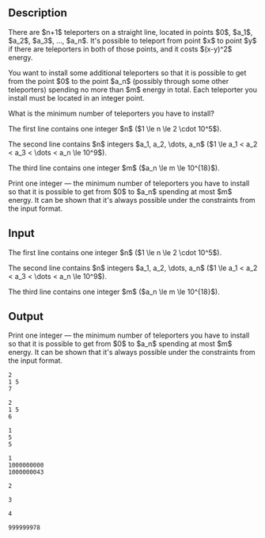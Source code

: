 ## Description

<div><p>There are $n+1$ teleporters on a straight line, located in points $0$, $a_1$, $a_2$, $a_3$, ..., $a_n$. It's possible to teleport from point $x$ to point $y$ if there are teleporters in <span class="tex-font-style-bf">both</span> of those points, and it costs $(x-y)^2$ energy.</p><p>You want to install some additional teleporters so that it is possible to get from the point $0$ to the point $a_n$ (possibly through some other teleporters) spending <span class="tex-font-style-bf">no more</span> than $m$ energy in total. Each teleporter you install must be located in an <span class="tex-font-style-bf">integer point</span>.</p><p>What is the minimum number of teleporters you have to install?</p></div><div class="input-specification"><p>The first line contains one integer $n$ ($1 \le n \le 2 \cdot 10^5$).</p><p>The second line contains $n$ integers $a_1, a_2, \dots, a_n$ ($1 \le a_1 &lt; a_2 &lt; a_3 &lt; \dots &lt; a_n \le 10^9$).</p><p>The third line contains one integer $m$ ($a_n \le m \le 10^{18}$).</p></div><div class="output-specification"><p>Print one integer — the minimum number of teleporters you have to install so that it is possible to get from $0$ to $a_n$ spending at most $m$ energy. It can be shown that it's always possible under the constraints from the input format.</p></div>

## Input

<p>The first line contains one integer $n$ ($1 \le n \le 2 \cdot 10^5$).</p><p>The second line contains $n$ integers $a_1, a_2, \dots, a_n$ ($1 \le a_1 &lt; a_2 &lt; a_3 &lt; \dots &lt; a_n \le 10^9$).</p><p>The third line contains one integer $m$ ($a_n \le m \le 10^{18}$).</p>

## Output

<p>Print one integer — the minimum number of teleporters you have to install so that it is possible to get from $0$ to $a_n$ spending at most $m$ energy. It can be shown that it's always possible under the constraints from the input format.</p>





```input1
2
1 5
7
```




```input2
2
1 5
6
```




```input3
1
5
5
```




```input4
1
1000000000
1000000043
```




```output1
2
```




```output2
3
```




```output3
4
```




```output4
999999978
```



